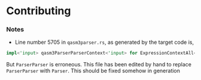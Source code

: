# Contributing

### Notes

* Line number 5705 in `qasm3parser.rs`, as generated by the target code is,
```rust
impl<'input> qasm3ParserParserContext<'input> for ExpressionContextAll<'input>{}
```
But `ParserParser` is erroneous. This file has been edited by hand to replace
`ParserParser` with `Parser`. This should be fixed somehow in generation

